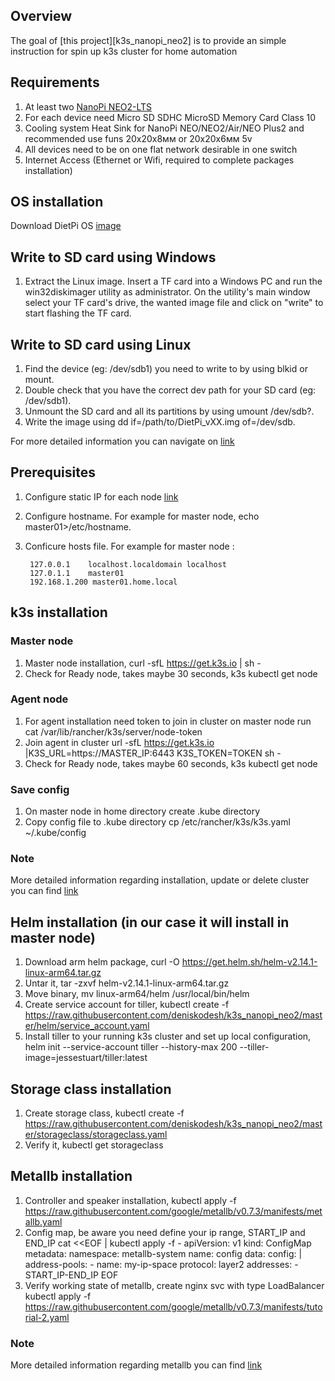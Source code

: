 ## Overview

The goal of [this project][k3s_nanopi_neo2] is to provide an simple instruction for spin up k3s cluster for home automation

## Requirements 

1. At least two [NanoPi NEO2-LTS](https://www.friendlyarm.com/index.php?route=product/product&product_id=180)
2. For each device need Micro SD SDHC MicroSD Memory Card Class 10
3. Cooling system Heat Sink for NanoPi NEO/NEO2/Air/NEO Plus2 and recommended use funs 20x20x8мм or 20x20x6мм 5v
4. All devices need to be on one flat network desirable in one switch
5. Internet Access (Ethernet or Wifi, required to complete packages installation)


## OS installation

Download DietPi OS [image](https://dietpi.com/downloads/images/DietPi_NanoPiNEO2-ARMv8-Stretch.7z)

## Write to SD card using Windows
1. Extract the Linux image. Insert a TF card into a Windows PC and run the win32diskimager utility as administrator. On the utility's main window select your TF card's drive, the wanted image file and click on "write" to start flashing the TF card.

## Write to SD card using Linux

1. Find the device (eg: /dev/sdb1) you need to write to by using blkid or mount.
2. Double check that you have the correct dev path for your SD card (eg: /dev/sdb1).
3. Unmount the SD card and all its partitions by using umount /dev/sdb?.
4. Write the image using dd if=/path/to/DietPi_vXX.img of=/dev/sdb.


For more detailed information you can navigate on [link](https://dietpi.com/phpbb/viewtopic.php?f=8&t=9#p9)

## Prerequisites

1. Configure static IP for each node [link](https://dietpi.com/phpbb/viewtopic.php?f=8&t=14)
2. Configure hostname. For example for master node, echo master01>/etc/hostname.
3. Conficure hosts file. For example for master node :
        
        127.0.0.1    localhost.localdomain localhost
        127.0.1.1    master01
        192.168.1.200 master01.home.local

## k3s installation
  
### Master node
  
  1. Master node installation, curl -sfL https://get.k3s.io | sh -
  2. Check for Ready node, takes maybe 30 seconds, k3s kubectl get node

### Agent node

  1. For agent installation need token to join in cluster on master node run cat /var/lib/rancher/k3s/server/node-token
  2. Join agent in cluster url -sfL https://get.k3s.io |K3S_URL=https://MASTER_IP:6443 K3S_TOKEN=TOKEN sh -
  3. Check for Ready node, takes maybe 60 seconds, k3s kubectl get node

### Save config 
  
  1. On master node in home directory create .kube directory
  2. Copy config file to .kube directory cp /etc/rancher/k3s/k3s.yaml ~/.kube/config

### Note
  
  More detailed information regarding installation, update or delete cluster you can find [link](https://github.com/rancher/k3s)

## Helm installation (in our case it will install in master node)
  
  1. Download arm helm package, curl -O https://get.helm.sh/helm-v2.14.1-linux-arm64.tar.gz
  2. Untar it, tar -zxvf helm-v2.14.1-linux-arm64.tar.gz
  3. Move binary, mv linux-arm64/helm /usr/local/bin/helm
  4. Create service account for tiller, kubectl create -f https://raw.githubusercontent.com/deniskodesh/k3s_nanopi_neo2/master/helm/service_account.yaml
  5. Install tiller to your running k3s cluster and set up local configuration, helm init --service-account tiller --history-max 200 --tiller-image=jessestuart/tiller:latest
 
## Storage class installation

  1. Create storage class,  kubectl create -f https://raw.githubusercontent.com/deniskodesh/k3s_nanopi_neo2/master/storageclass/storageclass.yaml
  2. Verify it, kubectl get storageclass

## Metallb installation
  
  1. Controller and speaker installation, kubectl apply -f https://raw.githubusercontent.com/google/metallb/v0.7.3/manifests/metallb.yaml
  2. Config map, be aware you need define your ip range, START_IP and END_IP
        cat <<EOF | kubectl apply -f -
        apiVersion: v1
        kind: ConfigMap
        metadata:
         namespace: metallb-system
        name: config
        data:
         config: |
          address-pools:
          - name: my-ip-space
            protocol: layer2
            addresses:
          - START_IP-END_IP
        EOF
   3. Verify working state of metallb, create nginx svc with type LoadBalancer kubectl apply -f https://raw.githubusercontent.com/google/metallb/v0.7.3/manifests/tutorial-2.yaml

   ### Note
  
  More detailed information regarding metallb you can find [link](https://metallb.universe.tf/installation/)






